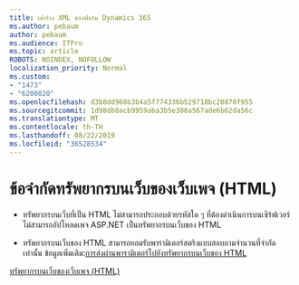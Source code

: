 ```yaml
---
title: เค้าร่าง XML ของฟอร์ม Dynamics 365
ms.author: pebaum
author: pebaum
ms.audience: ITPro
ms.topic: article
ROBOTS: NOINDEX, NOFOLLOW
localization_priority: Normal
ms.custom:
- "1473"
- "6200020"
ms.openlocfilehash: d3b8dd968b3b4a5f774336b529718bc20870f955
ms.sourcegitcommit: 1d98db8acb9959aba3b5e308a567ade6b62da56c
ms.translationtype: MT
ms.contentlocale: th-TH
ms.lasthandoff: 08/22/2019
ms.locfileid: "36528534"
---
```

# <a name="webpage-html-web-resources-limitations"></a>ข้อจำกัดทรัพยากรบนเว็บของเว็บเพจ (HTML)

* ทรัพยากรบนเว็บที่เป็น HTML ไม่สามารถประกอบด้วยรหัสใด ๆ ที่ต้องดำเนินการบนเซิร์ฟเวอร์ ไม่สามารถอัปโหลดเพจ ASP.NET เป็นทรัพยากรบนเว็บของ HTML

* ทรัพยากรบนเว็บของ HTML สามารถยอมรับพารามิเตอร์สตริงแบบสอบถามจำนวนที่จำกัดเท่านั้น ข้อมูลเพิ่มเติม:[การส่งผ่านพารามิเตอร์ไปยังทรัพยากรบนเว็บของ HTML](https://docs.microsoft.com/dynamics365/customer-engagement/developer/webpage-html-web-resources#BKMK_PassingParametersToWebResources)

[ทรัพยากรบนเว็บของเว็บเพจ (HTML)](https://docs.microsoft.com/dynamics365/customer-engagement/developer/webpage-html-web-resources)
